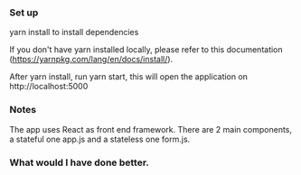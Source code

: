 ###  Set up
yarn install to install dependencies

If you don't have yarn installed locally,
please refer to this documentation (https://yarnpkg.com/lang/en/docs/install/).

After yarn install, run yarn start, this will open the application on
http://localhost:5000

###  Notes
The app uses React as front end framework. There are 2 main components,
a stateful one app.js and a stateless one form.js.

### What would I have done better.
